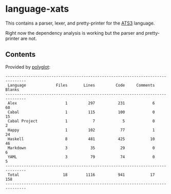 # language-xats

This contains a parser, lexer, and pretty-printer for the
[ATS3](https://github.com/githwxi/ATS-Xanadu) language.

Right now the dependency analysis is working but the parser and pretty-printer
are not.

## Contents

Provided by [polyglot](https://github.com/vmchale/polyglot):

```
-------------------------------------------------------------------------------
 Language             Files       Lines         Code     Comments       Blanks
-------------------------------------------------------------------------------
 Alex                     1         297          231            6           60
 Cabal                    1         115          100            0           15
 Cabal Project            1           7            5            0            2
 Happy                    1         102           77            1           24
 Haskell                  8         481          425           10           46
 Markdown                 3          35           29            0            6
 YAML                     3          79           74            0            5
-------------------------------------------------------------------------------
 Total                   18        1116          941           17          158
-------------------------------------------------------------------------------
```
